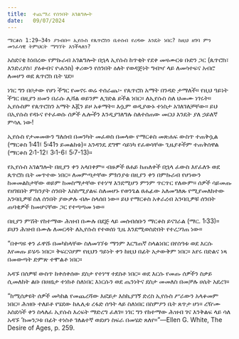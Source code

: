 ```yaml
---
title:  ተጨማሪ የሰንበት አገልግሎት
date:   09/07/2024
---
```


`ማርቆስ 1:29–34ን ያንብቡ። ኢየሱስ የጴጥሮስን ቤተሰብ የረዳው እንዴት ነበር? ከዚህ ዘገባ ምን መንፈሳዊ ትምህርት ማግኘት እንችላለን?`

አስደናቂ ከነበረው የምኩራብ አገልግሎት በኋላ ኢየሱስ ከጥቂት የደቀ መዛሙርቱ ቡድን ጋር (ጴጥሮስ፣ እንድሪያስ፣ ያዕቆብና ዮሐንስ) ቀሪውን የሰንበት ዕለት የወዳጅነት ግብዣ ላይ ለመሳተፍና አብሮ ለመሆን ወደ ጴጥሮስ ቤት ሄደ።

ነገር ግን በቦታው የሆነ ችግር የመኖሩ ወሬ ተሰራጨ፡- የጴጥሮስ አማት በንዳድ ታማለች። የዚህ ዓይነት ችግር በዚያን ዘመን በራሱ ሊሻል ወይንም ሊገድል ይችል ነበር። ለኢየሱስ ስለ ህመሙ ነገሩት። ኢየሱስም የጴጥሮስን አማት እጇን ይዞ አቆማት። እሷም ወዲያውኑ ተነስታ አገለገለቻቸው። ይህ በኢየሱስ የዳኑና የተፈወሱ ሰዎች ሌሎችን እንዲያገለግሉ ስለተሰጠው መርህ እንዴት ያለ ኃይለኛ ምሳሌ ነው!

ኢየሱስ የታመመውን ግለሰብ በመንካት መፈወስ በመላው የማርቆስ መጽሐፍ ውስጥ ተጠቅሷል (ማርቆስ 1፡41፤ 5፡41ን ይመልከቱ)። አንዳንዴ ደግሞ ሳይነካ የፈወሳቸው ጊዜያቶችም ተጠቅሰዋል (ማርቆስ 2፡1-12፤ 3፡1-6፤ 5፡7-13)።

የኢየሱስ አገልግሎት በዚያን ቀን አላበቀም። ብዙዎች ፀሐይ ከጠለቀች በኋላ ፈውስ እየፈለጉ ወደ ጴጥሮስ ቤት መጥተው ነበር። ለመምጣታቸው ምክንያቱ በዚያን ቀን በምኩራብ የሆነውን ከመመልከታቸው ወይም ከመስማታቸው የተነሣ እንደሚሆን ምንም ጥርጥር የለውም። ሰዎች ሳይመጡ የዘገዩበት ምክንያት ሰንበት እስከሚያልፍ ስለመሆኑ የወንጌል ፀሐፊው አለመግለጹ የሚያመለክተው አንባቢዎቹ ስለ ሰንበት ያውቃሉ ብሎ ስላሰበ ነው። ይህ የማርቆስ አቀራረብ አንባቢዎቹ ሰንበት ጠባቂዎች ከመሆናቸው ጋር የተጣጣመ ነው።

በዚያን ምሽት የከተማው ሕዝብ በሙሉ በደጅ ላይ መሰብሰቡን ማርቆስ ይናገራል (ማር. 1፡33)። ይህን ሕዝብ በሙሉ ለመርዳት ለኢየሱስ የተወሰነ ጊዜ እንደሚወስድበት የተረጋገጠ ነው።

“በቀጣዩ ቀን ፈዋሹ በመካከላቸው ስለመገኘቱ ማንም እርግጠኛ ስላልነበር በየሰዓቱ ወደ እርሱ እየመጡ ይሄዱ ነበር። ቅፍርናሆም የዚህን ዓይነት ቀን ከዚህ በፊት አታውቅም ነበር። አየሩ በድልና ነጻ በመውጣት ድምጽ ተሞልቶ ነበር።

አዳኙ በሰዎቹ ውስጥ ከቀሰቀሰው ደስታ የተነሣ ተደስቶ ነበር። ወደ እርሱ የመጡ ሰዎችን ስቃይ ሲመለከት ልቡ በሀዘኔታ ተነክቶ ስለነበር እነርሱን ወደ ጤንነትና ደስታ መመለስ በመቻሉ ሀሴት አደረገ።

“ከሚሰቃዩት ሰዎች መካከል የመጨረሻው እፎይታ እስኪያገኝ ድረስ ኢየሱስ ሥራውን አላቆመም ነበር። ሕዝቡ ተለይቶ የሄደው ከሌሊቱ ረፋድ ሰዓት ላይ ስለነበር በስምዖን ቤት ጸጥታ ሆነ። ረዥሙ አስደሳች ቀን ስላለፈ ኢየሱስ እረፍት ማድረግ ፈለገ። ነገር ግን የከተማው ሕዝብ ገና እንቅልፍ ላይ ሳለ አዳኙ ‘ከመንጋቱ በፊት ተነስቶ ገለልተኛ ወደሆነ ስፍራ በመሄድ ጸለየ።”—Ellen G. White, The Desire of Ages, p. 259.
